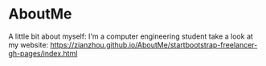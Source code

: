 # AboutMe
A little bit about myself: I'm a computer engineering student 
take a look at my website: https://zianzhou.github.io/AboutMe/startbootstrap-freelancer-gh-pages/index.html
